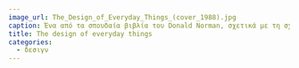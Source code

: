 ```yaml
---
image_url: The_Design_of_Everyday_Things_(cover_1988).jpg
caption: Ένα από τα σπουδαία βιβλία του Donald Norman, σχετικά με τη σχεδίαση και διάδραση των αντικειμένων
title: The design of everyday things
categories:
  - δεσιγν
---
```

